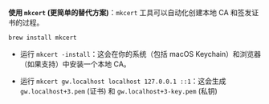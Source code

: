 
**使用 `mkcert` (更简单的替代方案)**：`mkcert` 工具可以自动化创建本地 CA 和签发证书的过程。
```bash
brew install mkcert
```

- 运行 `mkcert -install`：这会在你的系统（包括 macOS Keychain）和浏览器（如果支持）中安装一个本地 CA。

- 运行 `mkcert gw.localhost localhost 127.0.0.1 ::1`：这会生成 `gw.localhost+3.pem` (证书) 和 `gw.localhost+3-key.pem` (私钥)